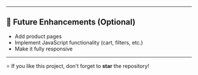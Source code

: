
---

## 📌 Future Enhancements (Optional)

- Add product pages
- Implement JavaScript functionality (cart, filters, etc.)
- Make it fully responsive

---

⭐ If you like this project, don't forget to **star** the repository!
